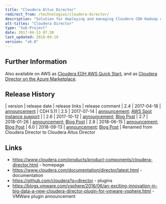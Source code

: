 ```yaml
---
title: "Cloudera Altus Director"
redirect_from: /technologies/cloudera-director/
description: "Solution for deploying and managing Cloudera CDH Hadoop clusters on cloud infrastructure based on automatically provisioned infrastructure with Hadoop provisioned on top via Cloudera Manager.  Includes out of the box support for Amazon Web Services, Microsoft Azure and Google Cloud Platform, with support for vSphere available from VMWare, with a Service Provider Interface (SPI) for adding support for new providers.  Server component must be manually deployed via an RPM.  Supports the ability to scale clusters up and down, clone clusters, run post deployment scripts, and create Kerberized and highly available clusters.  Manageable through a web UI, a REST API (with Python and Java APIs) and a CLI.  Released as Cloudera Director at 1.0 in October 2014 as part of Cloudera Enterprise 5.2, being renamed to Cloudera Altus Director in September 2018 as part of CDH 6.  Free to download and use, with commercial support available as part of a Cloudera Enterprise subscription."
alt-titles: "Cloudera Director"
type: "Sub-Project"
date: 2017-04-13 07:30
last_updated: 2018-09-19
version: "v6.0"
---
```

## Further Information

Also available on AWS as [Cloudera EDH AWS Quick Start](https://aws.amazon.com/quickstart/architecture/cloudera/), and as [Cloudera Director on the Azure Marketplace](https://azuremarketplace.microsoft.com/en-us/marketplace/apps/cloudera.director-on-azure?tab=Overview).

## Release History

| version | release date | release links | release comment
| 2.4 | 2017-04-18 | [announcement](http://blog.cloudera.com/blog/2017/04/whats-new-in-cloudera-director-2-4/) | CDH 5.11
| 2.5 | 2017-07-14 | [announcement](http://blog.cloudera.com/blog/2017/07/whats-new-in-cloudera-director-2-5/); [AWS Spot instance support](http://blog.cloudera.com/blog/2017/08/cloudera-director-and-spot-instances-resilience-and-repair/) | 
| 2.6 | 2017-10-12 | [announcement](http://community.cloudera.com/t5/Community-News-Release/ANNOUNCE-Cloudera-Director-2-6-0-Released/td-p/60880); [Blog Post](http://blog.cloudera.com/blog/2017/10/whats-new-in-cloudera-director-2-6/)
| 2.7 | 2018-01-26 | [announcement](http://community.cloudera.com/t5/Community-News-Release/ANNOUNCE-Cloudera-Director-2-7-0-Released/m-p/64054#M214); [Blog Post](http://blog.cloudera.com/blog/2018/01/whats-new-in-cloudera-director-2-7/)
| 2.8 | 2018-06-15 | [announcement](http://community.cloudera.com/t5/Community-News-Release/ANNOUNCE-Cloudera-Director-2-8-0-Released/td-p/69229); [Blog Post](http://blog.cloudera.com/blog/2018/06/whats-new-in-cloudera-director-2-8/)
| 6.0 | 2018-09-13 | [announcement](http://community.cloudera.com/t5/Community-News-Release/ANNOUNCE-Cloudera-Altus-Director-6-0-0-Released/td-p/79802); [Blog Post](http://blog.cloudera.com/blog/2018/09/whats-new-in-cloudera-altus-director-6-0/) | Renamed from Cloudera Director to Cloudera Altus Director

## Links

* <https://www.cloudera.com/products/product-components/cloudera-director.html> - homepage
* <https://www.cloudera.com/documentation/director/latest.html> - documentation
* <https://github.com/cloudera?q=director> - plugins
* <https://blogs.vmware.com/vsphere/2016/06/an-exciting-innovation-in-big-data-a-new-cloudera-director-plugin-for-vmware-vsphere.html> - VMWare plugin announcement